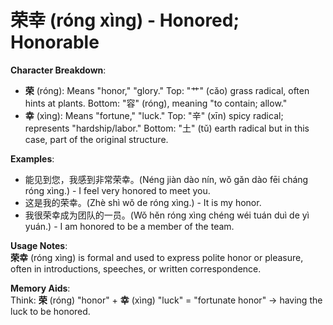 # **荣幸 (róng xìng) - Honored; Honorable**

**Character Breakdown**:  
- **荣** (róng): Means "honor," "glory." Top: "艹" (cǎo) grass radical, often hints at plants. Bottom: "容" (róng), meaning "to contain; allow."  
- **幸** (xìng): Means "fortune," "luck." Top: "辛" (xīn) spicy radical; represents "hardship/labor." Bottom: "土" (tǔ) earth radical but in this case, part of the original structure.

**Examples**:  
- 能见到您，我感到非常荣幸。(Néng jiàn dào nín, wǒ gǎn dào fēi cháng róng xìng.) - I feel very honored to meet you.  
- 这是我的荣幸。(Zhè shì wǒ de róng xìng.) - It is my honor.  
- 我很荣幸成为团队的一员。(Wǒ hěn róng xìng chéng wéi tuán duì de yì yuán.) - I am honored to be a member of the team.

**Usage Notes**:  
**荣幸** (róng xìng) is formal and used to express polite honor or pleasure, often in introductions, speeches, or written correspondence.

**Memory Aids**:  
Think: **荣** (róng) "honor" + **幸** (xìng) "luck" = "fortunate honor" → having the luck to be honored.